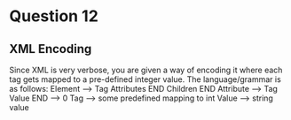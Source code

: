 # Question 12
## XML Encoding 
Since XML is very verbose, you are given a way of encoding it where each tag gets mapped to a pre-defined integer value. The language/grammar is as follows:
Element --> Tag Attributes END Children END
Attribute --> Tag Value
END --> 0
Tag --> some predefined mapping to int
Value --> string value
